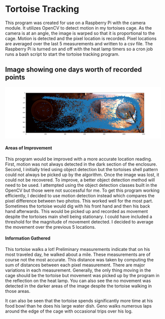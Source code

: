# Tortoise Tracking

This program was created for use on a Raspberry Pi with the camera module. It utilizes OpenCV to detect motion in my tortoises cage. As the camera is at an angle, the image is warped so that it is proportional to the cage. Motion is detected and the pixel location is recorded. Pixel locations are averaged over the last 5 measurements and written to a csv file. The Raspberry Pi is turned on and off with the heat lamp timers so a cron job runs a bash script to start the tortoise tracking program.

## Image showing one days worth of recorded points

![alt text](https://github.com/oh-en/Tracking-Tortoise/blob/master/20200916.png?raw=true)

#### Areas of Improvement

This program would be improved with a more accurate location reading. First, motion was not always detected in the dark section of the enclosure. Second, I initially tried using object detection but the tortoises shell pattern could not always be picked up by the algorithm. Once the image was lost, it could not be recovered. To improve, a better object detection method will need to be used. I attempted using the object detection classes built in the OpenCV but those were not successful for me. To get this program working efficiently, I decided to use motion detection instead which compares the pixel difference between two photos. This worked well for the most part. Sometimes the tortoise would dig with his front hand and then his back hand afterwards. This would be picked up and recorded as movement despite the tortoises main shell being stationary. I could have included a threshold for the magnitude of movement detected. I decided to average the movement over the previous 5 locations.

#### Information Gathered

This tortoise walks a lot! Preliminary measurements indicate that on his most traveled day, he walked about a mile. These measurements are of course not the most accurate. This distance was taken by computing the sum of distances between each pixel measurement. There are major variations in each measurement. Generally, the only thing moving in the cage should be the tortoise but movement was picked up by the program in the reflection on the heat lamp. You can also see the no movement was detected in the darker areas of the image despite the tortoise walking in those areas.

It can also be seen that the tortoise spends significantly more time at his food bowl than he does his large water dish. Geno walks numerous laps around the edge of the cage with occasional trips over his log.
